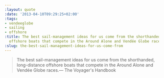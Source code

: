 ```yaml
---
:layout: quote
:date: '2013-04-10T09:29:25+02:00'
:tags:
- vendeeglobe
- sailing
- offshore
:title: The best sail-management ideas for us come from the shorthanded, long-distance
  offshore boats that compete in the Around Alone and Vendée Globe races.
:slug: the-best-sail-management-ideas-for-us-come-from
---
```

> The best sail-management ideas for us come from the shorthanded, long-distance offshore boats that compete in the Around Alone and Vendée Globe races.&#8212; The Voyager's Handbook
